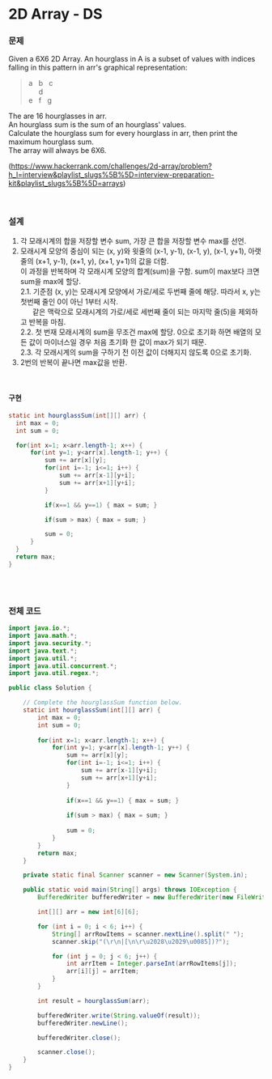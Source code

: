 2D Array - DS
===============


### 문제
Given a 6X6 2D Array. An hourglass in A is a subset of values with indices falling in this pattern in arr's graphical representation: <br/>
> a &nbsp; b &nbsp; c <br/>
> &nbsp;&nbsp;&nbsp;&nbsp;&nbsp;d <br/>
> e &nbsp; f &nbsp; g <br/>

The are 16 hourglasses in arr. <br/>
An hourglass sum is the sum of an hourglass' values. <br/>
Calculate the hourglass sum for every hourglass in arr, then print the maximum hourglass sum. <br/>
The array will always be 6X6.

(https://www.hackerrank.com/challenges/2d-array/problem?h_l=interview&playlist_slugs%5B%5D=interview-preparation-kit&playlist_slugs%5B%5D=arrays)

<br/>


### 설계
1. 각 모래시계의 합을 저장할 변수 sum, 가장 큰 합을 저장할 변수 max를 선언.
2. 모래시계 모양의 중심이 되는 (x, y)와 윗줄의 (x-1, y-1), (x-1, y), (x-1, y+1), 아랫줄의 (x+1, y-1), (x+1, y), (x+1, y+1)의 값을 더함. <br/>
   이 과정을 반복하며 각 모래시계 모양의 합계(sum)을 구함. sum이 max보다 크면 sum을 max에 할당. <br/>
  2.1. 기준점 (x, y)는 모래시계 모양에서 가로/세로 두번째 줄에 해당. 따라서 x, y는 첫번째 줄인 0이 아닌 1부터 시작. <br/>
       &nbsp;&nbsp;&nbsp;&nbsp;&nbsp;&nbsp;같은 맥락으로 모래시계의 가로/세로 세번째 줄이 되는 마지막 줄(5)을 제외하고 반복을 마침. <br/>
  2.2. 첫 번재 모래시계의 sum을 무조건 max에 할당. 0으로 초기화 하면 배열의 모든 값이 마이너스일 경우 처음 초기화 한 값이 max가 되기 때문. <br/>
  2.3. 각 모래시계의 sum을 구하기 전 이전 값이 더해지지 않도록 0으로 초기화.
3. 2번의 반복이 끝나면 max값을 반환.

<br/>

#### 구현
```java
static int hourglassSum(int[][] arr) {
  int max = 0;
  int sum = 0;

  for(int x=1; x<arr.length-1; x++) {
      for(int y=1; y<arr[x].length-1; y++) {
          sum += arr[x][y];
          for(int i=-1; i<=1; i++) {
              sum += arr[x-1][y+i];
              sum += arr[x+1][y+i];
          }

          if(x==1 && y==1) { max = sum; }

          if(sum > max) { max = sum; }

          sum = 0;
      }
  }
  return max;
}
```

<br/><br/>

### 전체 코드
```java
import java.io.*;
import java.math.*;
import java.security.*;
import java.text.*;
import java.util.*;
import java.util.concurrent.*;
import java.util.regex.*;

public class Solution {

    // Complete the hourglassSum function below.
    static int hourglassSum(int[][] arr) {
        int max = 0;
        int sum = 0;
        
        for(int x=1; x<arr.length-1; x++) {
            for(int y=1; y<arr[x].length-1; y++) {
                sum += arr[x][y];
                for(int i=-1; i<=1; i++) {
                    sum += arr[x-1][y+i];
                    sum += arr[x+1][y+i];
                }
                
                if(x==1 && y==1) { max = sum; }
                
                if(sum > max) { max = sum; }
                                
                sum = 0;
            }
        }
        return max;
    }

    private static final Scanner scanner = new Scanner(System.in);

    public static void main(String[] args) throws IOException {
        BufferedWriter bufferedWriter = new BufferedWriter(new FileWriter(System.getenv("OUTPUT_PATH")));

        int[][] arr = new int[6][6];

        for (int i = 0; i < 6; i++) {
            String[] arrRowItems = scanner.nextLine().split(" ");
            scanner.skip("(\r\n|[\n\r\u2028\u2029\u0085])?");

            for (int j = 0; j < 6; j++) {
                int arrItem = Integer.parseInt(arrRowItems[j]);
                arr[i][j] = arrItem;
            }
        }

        int result = hourglassSum(arr);

        bufferedWriter.write(String.valueOf(result));
        bufferedWriter.newLine();

        bufferedWriter.close();

        scanner.close();
    }
}

```
